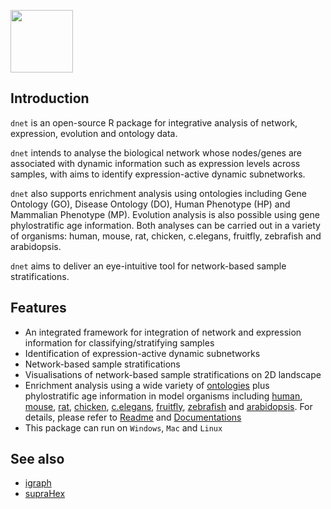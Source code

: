 <a href="index.html"><IMG src="dnet_logo1.png" height="100px" id="logo"></a>

## Introduction

`dnet` is an open-source R package for integrative analysis of network, expression, evolution and ontology data. 

`dnet` intends to analyse the biological network whose nodes/genes are associated with dynamic information such as expression levels across samples, with aims to identify expression-active dynamic subnetworks.

`dnet` also supports enrichment analysis using ontologies including Gene Ontology (GO), Disease Ontology (DO), Human Phenotype (HP) and Mammalian Phenotype (MP). Evolution analysis is also possible using gene phylostratific age information. Both analyses can be carried out in a variety of organisms: human, mouse, rat, chicken, c.elegans, fruitfly, zebrafish and arabidopsis.

`dnet` aims to deliver an eye-intuitive tool for network-based sample stratifications.

## Features

* An integrated framework for integration of network and expression information for classifying/stratifying samples
* Identification of expression-active dynamic subnetworks
* Network-based sample stratifications 
* Visualisations of network-based sample stratifications on 2D landscape
* Enrichment analysis using a wide variety of [ontologies](http://dnet.r-forge.r-project.org/data/Obo) plus phylostratific age information in model organisms including [human](http://dnet.r-forge.r-project.org/data/Hs), [mouse](http://dnet.r-forge.r-project.org/data/Mm), [rat](http://dnet.r-forge.r-project.org/data/Rn), [chicken](http://dnet.r-forge.r-project.org/data/Gg), [c.elegans](http://dnet.r-forge.r-project.org/data/Ce), [fruitfly](http://dnet.r-forge.r-project.org/data/Dm), [zebrafish](http://dnet.r-forge.r-project.org/data/Da) and [arabidopsis](http://dnet.r-forge.r-project.org/data/At). For details, please refer to [Readme](http://dnet.r-forge.r-project.org/data/Readme.txt)  and [Documentations](http://dnet.r-forge.r-project.org/docs.html)
* This package can run on `Windows`, `Mac` and `Linux`

## See also

* [igraph](http://igraph.sourceforge.net)
* [supraHex](http://supfam.org/supraHex)

